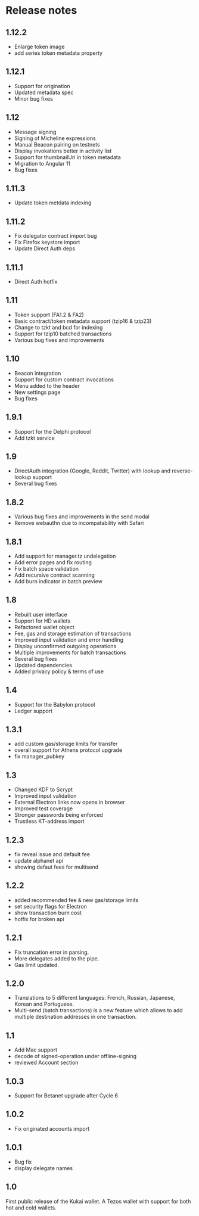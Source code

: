# Release notes
## 1.12.2
* Enlarge token image
* add series token metadata property
## 1.12.1
* Support for origination
* Updated metadata spec
* Minor bug fixes
## 1.12
* Message signing
* Signing of Micheline expressions
* Manual Beacon pairing on testnets
* Display invokations better in activity list
* Support for thumbnailUri in token metadata
* Migration to Angular 11
* Bug fixes
## 1.11.3
* Update token metdata indexing
## 1.11.2
* Fix delegator contract import bug
* Fix Firefox keystore import
* Update Direct Auth deps
## 1.11.1
* Direct Auth hotfix
## 1.11
* Token support (FA1.2 & FA2)
* Basic contract/token metadata support (tzip16 & tzip23)
* Change to tzkt and bcd for indexing
* Support for tzip10 batched transactions
* Various bug fixes and improvements
## 1.10
* Beacon integration
* Support for custom contract invocations
* Menu added to the header
* New settings page
* Bug fixes
## 1.9.1
* Support for the Delphi protocol
* Add tzkt service
## 1.9
* DirectAuth integration (Google, Reddit, Twitter) with lookup and reverse-lookup support
* Several bug fixes
## 1.8.2
* Various bug fixes and improvements in the send modal
* Remove webauthn due to incompatability with Safari
## 1.8.1
* Add support for manager.tz undelegation
* Add error pages and fix routing
* Fix batch space validation
* Add recursive contract scanning
* Add burn indicator in batch preview
## 1.8
* Rebuilt user interface
* Support for HD wallets
* Refactored wallet object
* Fee, gas and storage estimation of transactions
* Improved input validation and error handling
* Display unconfirmed outgoing operations
* Multiple improvements for batch transactions
* Several bug fixes
* Updated dependencies
* Added privacy policy & terms of use
## 1.4
* Support for the Babylon protocol
* Ledger support
## 1.3.1
* add custom gas/storage limits for transfer
* overall support for Athens protocol upgrade
* fix manager_pubkey
## 1.3
* Changed KDF to Scrypt
* Improved input validation
* External Electron links now opens in browser
* Improved test coverage
* Stronger passwords being enforced
* Trustless KT-address import
## 1.2.3
* fix reveal issue and default fee
* update alphanet api
* showing defaut fees for multisend
## 1.2.2
* added recommended fee & new gas/storage limits
* set security flags for Electron
* show transaction burn cost
* hotfix for broken api
## 1.2.1
* Fix truncation error in parsing.
* More delegates added to the pipe.
* Gas limit updated.
## 1.2.0
* Translations to 5 different languages: French, Russian, Japanese, Korean and Portuguese.
* Multi-send (batch transactions) is a new feature which allows to add multiple destination addresses in one transaction.
## 1.1
* Add Mac support
* decode of signed-operation under offline-signing
* reviewed Account section
## 1.0.3
* Support for Betanet upgrade after Cycle 6
## 1.0.2
* Fix originated accounts import
## 1.0.1
* Bug fix
* display delegate names
## 1.0
First public release of the Kukai wallet. A Tezos wallet with support for both hot and cold wallets.
